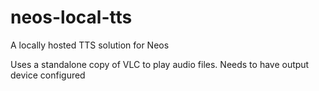 # neos-local-tts
A locally hosted TTS solution for Neos

Uses a standalone copy of VLC to play audio files. Needs to have output device configured
